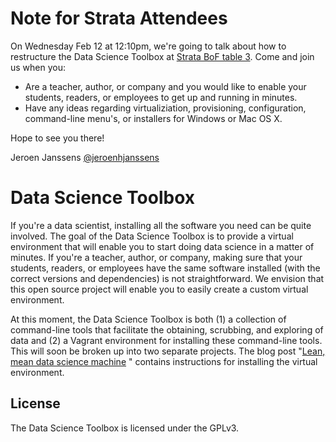 Note for Strata Attendees
=========================

On Wednesday Feb 12 at 12:10pm, we're going to talk about how to restructure the Data Science Toolbox at [Strata BoF table 3](http://strataconf.com/strata2014/public/schedule/detail/33601). 
Come and join us when you:

- Are a teacher, author, or company and you would like to enable your students, readers, or employees to get up and running in minutes.
- Have any ideas regarding virtualiziation, provisioning, configuration, command-line menu's, or installers for Windows or Mac OS X.

Hope to see you there!

Jeroen Janssens
[@jeroenhjanssens](https://twitter.com/jeroenhjanssens)


Data Science Toolbox
====================

If you're a data scientist, installing all the software you need can be quite involved. The goal of the Data Science Toolbox is to provide a virtual environment that will enable you to start doing data science in a matter of minutes. If you're a teacher, author, or company, making sure that your students, readers, or employees have the same software installed (with the correct versions and dependencies) is not straightforward. We envision that this open source project will enable you to easily create a custom virtual environment. 

At this moment, the Data Science Toolbox is both (1) a collection of command-line tools that facilitate the obtaining, scrubbing, and exploring of data and (2) a Vagrant environment for installing these command-line tools. This will soon be broken up into two separate projects. The blog post "[Lean, mean data science machine](http://jeroenjanssens.com/2013/12/07/lean-mean-data-science-machine.html)
" contains instructions for installing the virtual environment.

## License

The Data Science Toolbox is licensed under the GPLv3.
